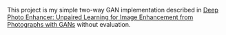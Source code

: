 This project is my simple two-way GAN implementation described in [Deep Photo Enhancer: Unpaired Learning for Image Enhancement from Photographs with GANs](http://openaccess.thecvf.com/content_cvpr_2018/papers/Chen_Deep_Photo_Enhancer_CVPR_2018_paper.pdf) without evaluation.
